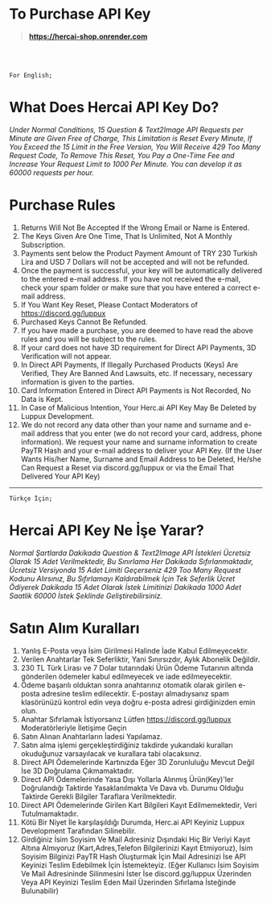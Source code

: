 # To Purchase API Key

> **https://hercai-shop.onrender.com**
<br>
<br>

`For English;`

# What Does Hercai API Key Do?

*Under Normal Conditions, 15 Question & Text2Image API Requests per Minute are Given Free of Charge, This Limitation is Reset Every Minute, If You Exceed the 15 Limit in the Free Version, You Will Receive 429 Too Many Request Code, To Remove This Reset, You Pay a One-Time Fee and Increase Your Request Limit to 1000 Per Minute. You can develop it as 60000 requests per hour.*


# Purchase Rules

1. Returns Will Not Be Accepted If the Wrong Email or Name is Entered.
2. The Keys Given Are One Time, That Is Unlimited, Not A Monthly Subscription.
3. Payments sent below the Product Payment Amount of TRY 230 Turkish Lira and USD 7 Dollars will not be accepted and will not be refunded.
4. Once the payment is successful, your key will be automatically delivered to the entered e-mail address. If you have not received the e-mail, check your spam folder or make sure that you have entered a correct e-mail address.
5. If You Want Key Reset, Please Contact Moderators of https://discord.gg/luppux
6. Purchased Keys Cannot Be Refunded.
7. If you have made a purchase, you are deemed to have read the above rules and you will be subject to the rules.
8. If your card does not have 3D requirement for Direct API Payments, 3D Verification will not appear.
9. In Direct API Payments, If Illegally Purchased Products (Keys) Are Verified, They Are Banned And Lawsuits, etc. If necessary, necessary information is given to the parties.
10. Card Information Entered in Direct API Payments is Not Recorded, No Data is Kept.
11. In Case of Malicious Intention, Your Herc.ai API Key May Be Deleted by Luppux Development.
12. We do not record any data other than your name and surname and e-mail address that you enter (we do not record your card, address, phone information). We request your name and surname information to create PayTR Hash and your e-mail address to deliver your API Key. (If the User Wants His/her Name, Surname and Email Address to be Deleted, He/she Can Request a Reset via discord.gg/luppux or via the Email That Delivered Your API Key)

----------------------------------------------------------------------------------------------------------------------------------------------------------------------------

`Türkçe İçin;`

# Hercai API Key Ne İşe Yarar?

*Normal Şartlarda Dakikada Question & Text2Image API İstekleri Ücretsiz Olarak 15 Adet Verilmektedir, Bu Sınırlama Her Dakikada Sıfırlanmaktadır, Ücretsiz Versiyonda 15 Adet Limiti Geçerseniz 429 Too Many Request Kodunu Alırsınız, Bu Sıfırlamayı Kaldırabilmek İçin Tek Seferlik Ücret Ödiyerek Dakikada 15 Adet Olarak İstek Limitinizi Dakikada 1000 Adet Saatlik 60000 İstek Şeklinde Geliştirebilirsiniz.*

# Satın Alım Kuralları

1. Yanlış E-Posta veya İsim Girilmesi Halinde İade Kabul Edilmeyecektir.
2. Verilen Anahtarlar Tek Seferliktir, Yani Sınırsızdır, Aylık Abonelik Değildir.
3. 230 TL Türk Lirası ve 7 Dolar tutarındaki Ürün Ödeme Tutarının altında gönderilen ödemeler kabul edilmeyecek ve iade edilmeyecektir.
4. Ödeme başarılı olduktan sonra anahtarınız otomatik olarak girilen e-posta adresine teslim edilecektir. E-postayı almadıysanız spam klasörünüzü kontrol edin veya doğru e-posta adresi girdiğinizden emin olun.
5. Anahtar Sıfırlamak İstiyorsanız Lütfen https://discord.gg/luppux Moderatörleriyle İletişime Geçin
6. Satın Alınan Anahtarların İadesi Yapılamaz.
7. Satın alma işlemi gerçekleştirdiğiniz takdirde yukarıdaki kuralları okuduğunuz varsayılacak ve kurallara tabi olacaksınız.
8. Direct API Ödemelerinde Kartınızda Eğer 3D Zorunluluğu Mevcut Değil İse 3D Doğrulama Çıkmamaktadır.
9. Direct API Ödemelerinde Yasa Dışı Yollarla Alınmış Ürün(Key)'ler Doğrulandığı Taktirde Yasaklanılmakta Ve Dava vb. Durumu Olduğu Taktirde Gerekli Bilgiler Taraflara Verilmektedir.
10. Direct API Ödemelerinde Girilen Kart Bilgileri Kayıt Edilmemektedir, Veri Tutulmamaktadır.
11. Kötü Bir Niyet İle karşılaşıldığı Durumda, Herc.ai API Keyiniz Luppux Development Tarafından Silinebilir.
12. Girdiğiniz İsim Soyisim Ve Mail Adresiniz Dışındaki Hiç Bir Veriyi Kayıt Altına Almıyoruz (Kart,Adres,Telefon Bilgilerinizi Kayıt Etmiyoruz), İsim Soyisim Bilginizi PayTR Hash Oluşturmak İçin Mail Adresinizi İse API Keyinizi Teslim Edebilmek İçin İstemekteyiz. (Eğer Kullanıcı İsim Soyisim Ve Mail Adresininde Silinmesini İster İse discord.gg/luppux Üzerinden Veya API Keyinizi Teslim Eden Mail Üzerinden Sıfırlama İsteğinde Bulunabilir)
